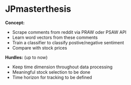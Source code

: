 # JPmasterthesis

**Concept:**
- Scrape comments from reddit via PRAW oder PSAW API
- Learn word vectors from these comments 
- Train a classifier to classify postive/negative sentiment
- Compare with stock prices

**Hurdles:** (up to now)
- Keep time dimension throughout data processing
- Meaningful stock selection to be done
- Time horizon for tracking to be defined
